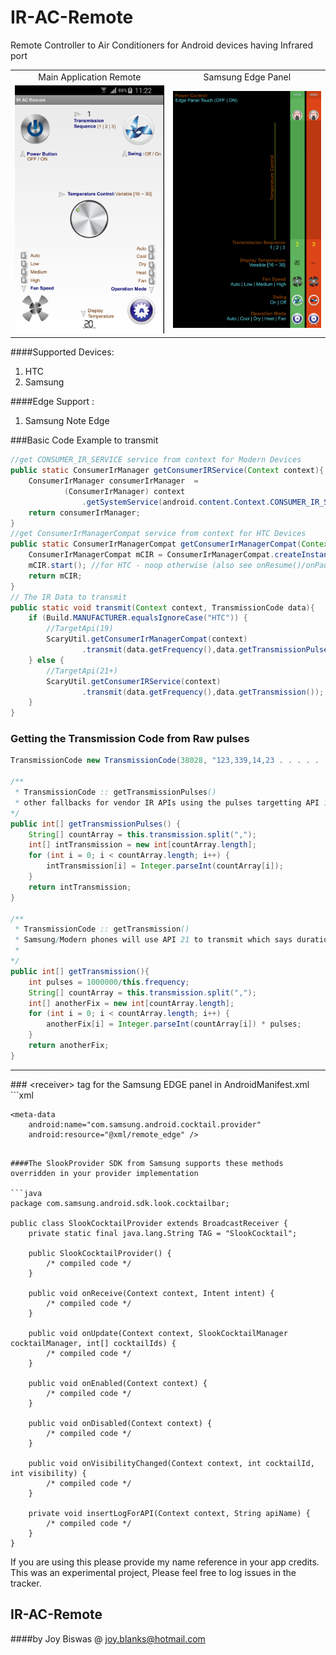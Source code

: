 # IR-AC-Remote
Remote Controller to Air Conditioners for Android devices having Infrared port
<table>
	<tr>
		<td align=center>Main Application Remote</td>
		<td align=center>Samsung Edge Panel</td>
	</tr>
	<tr>
		<td>
			<img width="100%" src="cFiles/remote.jpg" />
		</td>
		<td>
	        <img width="100%" src="cFiles/edge.jpg" />
	    </td>
	</tr>
</table>

####Supported Devices:
1. HTC
2. Samsung

####Edge Support :
1. Samsung Note Edge



###Basic Code Example to transmit

```java
//get CONSUMER_IR_SERVICE service from context for Modern Devices
public static ConsumerIrManager getConsumerIRService(Context context){
    ConsumerIrManager consumerIrManager  =
            (ConsumerIrManager) context
                .getSystemService(android.content.Context.CONSUMER_IR_SERVICE);
    return consumerIrManager;
}
//get ConsumerIrManagerCompat service from context for HTC Devices
public static ConsumerIrManagerCompat getConsumerIrManagerCompat(Context context){
    ConsumerIrManagerCompat mCIR = ConsumerIrManagerCompat.createInstance(context);
    mCIR.start(); //for HTC - noop otherwise (also see onResume()/onPause() )
    return mCIR;
}
// The IR Data to transmit
public static void transmit(Context context, TransmissionCode data){
    if (Build.MANUFACTURER.equalsIgnoreCase("HTC")) {
        //TargetApi(19)
        ScaryUtil.getConsumerIrManagerCompat(context)
                .transmit(data.getFrequency(),data.getTransmissionPulses());
    } else {
        //TargetApi(21+)
        ScaryUtil.getConsumerIRService(context)
                .transmit(data.getFrequency(),data.getTransmission());
    }
}
```


### Getting the Transmission Code from Raw pulses

```java
TransmissionCode new TransmissionCode(38028, "123,339,14,23 . . . . . . .3,53,23,23,2500");

/**
 * TransmissionCode :: getTransmissionPulses()
 * other fallbacks for vendor IR APIs using the pulses targetting API 19
*/
public int[] getTransmissionPulses() {
    String[] countArray = this.transmission.split(",");
    int[] intTransmission = new int[countArray.length];
    for (int i = 0; i < countArray.length; i++) {
        intTransmission[i] = Integer.parseInt(countArray[i]);
    }
    return intTransmission;
}

/**
 * TransmissionCode :: getTransmission()
 * Samsung/Modern phones will use API 21 to transmit which says duration in microsecs
 *
*/
public int[] getTransmission(){
    int pulses = 1000000/this.frequency;
    String[] countArray = this.transmission.split(",");
    int[] anotherFix = new int[countArray.length];
    for (int i = 0; i < countArray.length; i++) {
        anotherFix[i] = Integer.parseInt(countArray[i]) * pulses;
    }
    return anotherFix;
}
```

<hr/>
### &lt;receiver&gt; tag for the Samsung EDGE panel in AndroidManifest.xml
```xml

<receiver android:name=".main.RemoteEdgeProvider" >
    <intent-filter>
        <action android:name="com.samsung.android.cocktail.action.COCKTAIL_UPDATE" />
    </intent-filter>

    <meta-data
        android:name="com.samsung.android.cocktail.provider"
        android:resource="@xml/remote_edge" />
</receiver>

```

####The SlookProvider SDK from Samsung supports these methods overridden in your provider implementation

```java
package com.samsung.android.sdk.look.cocktailbar;

public class SlookCocktailProvider extends BroadcastReceiver {
    private static final java.lang.String TAG = "SlookCocktail";

    public SlookCocktailProvider() {
        /* compiled code */
    }

    public void onReceive(Context context, Intent intent) {
        /* compiled code */
    }

    public void onUpdate(Context context, SlookCocktailManager cocktailManager, int[] cocktailIds) {
        /* compiled code */
    }

    public void onEnabled(Context context) {
        /* compiled code */
    }

    public void onDisabled(Context context) {
        /* compiled code */
    }

    public void onVisibilityChanged(Context context, int cocktailId, int visibility) {
        /* compiled code */
    }

    private void insertLogForAPI(Context context, String apiName) {
        /* compiled code */
    }
}
```


If you are using this please provide my name reference in your app credits. This was an experimental project, Please feel free to log issues in the tracker.


## IR-AC-Remote
####by Joy Biswas @ joy.blanks@hotmail.com